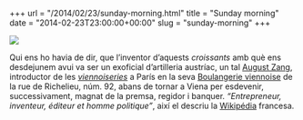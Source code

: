 +++
url = "/2014/02/23/sunday-morning.html"
title = "Sunday morning"
date = "2014-02-23T23:00:00+00:00"
slug = "sunday-morning"
+++

<a href="http://fr.wikipedia.org/wiki/Boulangerie_viennoise"><img src="http://upload.wikimedia.org/wikipedia/commons/7/77/Boulangerie_Viennoise_formerly_Zang%27s_-_1909.jpg" /></a>

Qui ens ho havia de dir, que l’inventor d’aquests *croissants* amb què ens desdejunem avui va ser un exoficial d’artilleria austríac, un tal [August Zang](http://fr.wikipedia.org/wiki/August_Zang), introductor de les [*viennoiseries*](http://fr.wikipedia.org/wiki/Viennoiserie) a París en la seva [Boulangerie viennoise](http://fr.wikipedia.org/wiki/Boulangerie_viennoise) de la rue de Richelieu, núm. 92, abans de tornar a Viena per esdevenir, successivament, magnat de la premsa, regidor i banquer. *“Entrepreneur, inventeur, éditeur et homme politique”*, així el descriu la [Wikipédia](http://fr.wikipedia.org/wiki/August_Zang) francesa.

